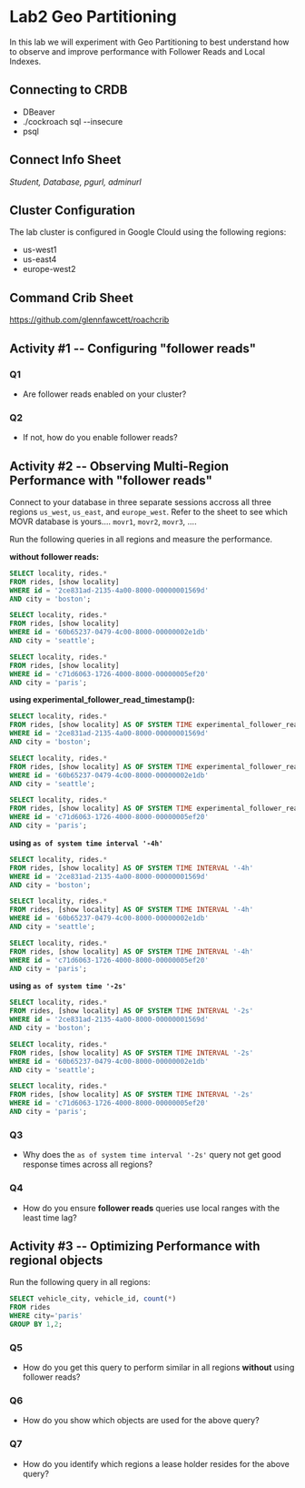 # Lab2 Geo Partitioning

In this lab we will experiment with Geo Partitioning to best understand how to observe and improve performance with Follower Reads and Local Indexes.


## Connecting to CRDB

* DBeaver
* ./cockroach sql --insecure
* psql 

## Connect Info Sheet

*Student, Database, pgurl, adminurl*


## Cluster Configuration
The lab cluster is configured in Google Clould using the following regions:

* us-west1
* us-east4
* europe-west2


## Command Crib Sheet

https://github.com/glennfawcett/roachcrib



## Activity #1 --  Configuring "follower reads"

### Q1
* Are follower reads enabled on your cluster?

### Q2
* If not, how do you enable follower reads?


## Activity #2 -- Observing Multi-Region Performance with "follower reads"

Connect to your database in three separate sessions accross all three regions `us_west`, `us_east`, and `europe_west`.  Refer to the sheet to see which MOVR database is yours.... `movr1`, `movr2`, `movr3`, ....

Run the following queries in all regions and measure the performance.

**without follower reads:**
```sql
SELECT locality, rides.* 
FROM rides, [show locality]  
WHERE id = '2ce831ad-2135-4a00-8000-00000001569d'  
AND city = 'boston';

SELECT locality, rides.* 
FROM rides, [show locality]  
WHERE id = '60b65237-0479-4c00-8000-00000002e1db' 
AND city = 'seattle';

SELECT locality, rides.* 
FROM rides, [show locality]  
WHERE id = 'c71d6063-1726-4000-8000-00000005ef20' 
AND city = 'paris';
```

**using experimental_follower_read_timestamp():**
```sql
SELECT locality, rides.* 
FROM rides, [show locality] AS OF SYSTEM TIME experimental_follower_read_timestamp() 
WHERE id = '2ce831ad-2135-4a00-8000-00000001569d'  
AND city = 'boston';

SELECT locality, rides.* 
FROM rides, [show locality] AS OF SYSTEM TIME experimental_follower_read_timestamp() 
WHERE id = '60b65237-0479-4c00-8000-00000002e1db' 
AND city = 'seattle';

SELECT locality, rides.* 
FROM rides, [show locality] AS OF SYSTEM TIME experimental_follower_read_timestamp() 
WHERE id = 'c71d6063-1726-4000-8000-00000005ef20' 
AND city = 'paris';
```

**using `as of system time interval '-4h' `**
```sql
SELECT locality, rides.* 
FROM rides, [show locality] AS OF SYSTEM TIME INTERVAL '-4h' 
WHERE id = '2ce831ad-2135-4a00-8000-00000001569d'  
AND city = 'boston';

SELECT locality, rides.* 
FROM rides, [show locality] AS OF SYSTEM TIME INTERVAL '-4h' 
WHERE id = '60b65237-0479-4c00-8000-00000002e1db' 
AND city = 'seattle';

SELECT locality, rides.* 
FROM rides, [show locality] AS OF SYSTEM TIME INTERVAL '-4h' 
WHERE id = 'c71d6063-1726-4000-8000-00000005ef20' 
AND city = 'paris';
```

**using `as of system time '-2s' `**
```sql
SELECT locality, rides.* 
FROM rides, [show locality] AS OF SYSTEM TIME INTERVAL '-2s' 
WHERE id = '2ce831ad-2135-4a00-8000-00000001569d'  
AND city = 'boston';

SELECT locality, rides.* 
FROM rides, [show locality] AS OF SYSTEM TIME INTERVAL '-2s' 
WHERE id = '60b65237-0479-4c00-8000-00000002e1db' 
AND city = 'seattle';

SELECT locality, rides.* 
FROM rides, [show locality] AS OF SYSTEM TIME INTERVAL '-2s' 
WHERE id = 'c71d6063-1726-4000-8000-00000005ef20' 
AND city = 'paris';
```

### Q3
* Why does the `as of system time interval '-2s'` query not get good response times across all regions?

### Q4
* How do you ensure **follower reads** queries use local ranges with the least time lag?


## Activity #3 -- Optimizing Performance with regional objects

Run the following query in all regions:

```sql
SELECT vehicle_city, vehicle_id, count(*) 
FROM rides 
WHERE city='paris' 
GROUP BY 1,2;
```

### Q5
* How do you get this query to perform similar in all regions **without** using follower reads?

### Q6
* How do you show which objects are used for the above query? 

### Q7
* How do you identify which regions a lease holder resides for the above query?

